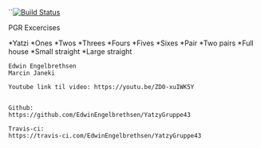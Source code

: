 ``[![Build Status](https://travis-ci.com/amish1188/pgr203-excercise.svg?branch=master)](https://travis-ci.com/amish1188/pgr203-excercise)


PGR Excercises

*Yatzi
    *Ones
    *Twos
    *Threes
    *Fours
    *Fives
    *Sixes
    *Pair
    *Two pairs
    *Full house
    *Small straight
    *Large straight
    
    Edwin Engelbrethsen
    Marcin Janeki
    
    Youtube link til video: https://youtu.be/ZD0-xuIWK5Y
    
    
    Github: 
    https://github.com/EdwinEngelbrethsen/YatzyGruppe43
    
    Travis-ci: 
    https://travis-ci.com/EdwinEngelbrethsen/YatzyGruppe43